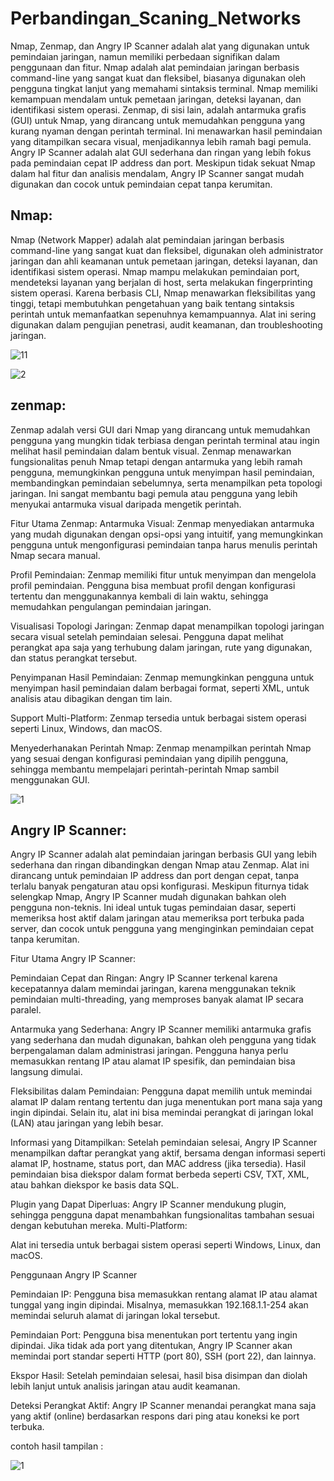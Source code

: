 # Perbandingan_Scaning_Networks
Nmap, Zenmap, dan Angry IP Scanner adalah alat yang digunakan untuk pemindaian jaringan, namun memiliki perbedaan signifikan dalam penggunaan dan fitur. Nmap adalah alat pemindaian jaringan berbasis command-line yang sangat kuat dan fleksibel, biasanya digunakan oleh pengguna tingkat lanjut yang memahami sintaksis terminal. Nmap memiliki kemampuan mendalam untuk pemetaan jaringan, deteksi layanan, dan identifikasi sistem operasi. Zenmap, di sisi lain, adalah antarmuka grafis (GUI) untuk Nmap, yang dirancang untuk memudahkan pengguna yang kurang nyaman dengan perintah terminal. Ini menawarkan hasil pemindaian yang ditampilkan secara visual, menjadikannya lebih ramah bagi pemula. Angry IP Scanner adalah alat GUI sederhana dan ringan yang lebih fokus pada pemindaian cepat IP address dan port. Meskipun tidak sekuat Nmap dalam hal fitur dan analisis mendalam, Angry IP Scanner sangat mudah digunakan dan cocok untuk pemindaian cepat tanpa kerumitan.

## Nmap:
Nmap (Network Mapper) adalah alat pemindaian jaringan berbasis command-line yang sangat kuat dan fleksibel, digunakan oleh administrator jaringan dan ahli keamanan untuk pemetaan jaringan, deteksi layanan, dan identifikasi sistem operasi. Nmap mampu melakukan pemindaian port, mendeteksi layanan yang berjalan di host, serta melakukan fingerprinting sistem operasi. Karena berbasis CLI, Nmap menawarkan fleksibilitas yang tinggi, tetapi membutuhkan pengetahuan yang baik tentang sintaksis perintah untuk memanfaatkan sepenuhnya kemampuannya. Alat ini sering digunakan dalam pengujian penetrasi, audit keamanan, dan troubleshooting jaringan.

![11](https://github.com/user-attachments/assets/76861e62-be9f-4a89-876f-b6c094df6cd5)

![2](https://github.com/user-attachments/assets/68bca916-8f16-462f-95ce-caae976403fd)


## zenmap:
Zenmap adalah versi GUI dari Nmap yang dirancang untuk memudahkan pengguna yang mungkin tidak terbiasa dengan perintah terminal atau ingin melihat hasil pemindaian dalam bentuk visual. Zenmap menawarkan fungsionalitas penuh Nmap tetapi dengan antarmuka yang lebih ramah pengguna, memungkinkan pengguna untuk menyimpan hasil pemindaian, membandingkan pemindaian sebelumnya, serta menampilkan peta topologi jaringan. Ini sangat membantu bagi pemula atau pengguna yang lebih menyukai antarmuka visual daripada mengetik perintah.

Fitur Utama Zenmap: Antarmuka Visual: Zenmap menyediakan antarmuka yang mudah digunakan dengan opsi-opsi yang intuitif, yang memungkinkan pengguna untuk mengonfigurasi pemindaian tanpa harus menulis perintah Nmap secara manual.

Profil Pemindaian: Zenmap memiliki fitur untuk menyimpan dan mengelola profil pemindaian. Pengguna bisa membuat profil dengan konfigurasi tertentu dan menggunakannya kembali di lain waktu, sehingga memudahkan pengulangan pemindaian jaringan.

Visualisasi Topologi Jaringan: Zenmap dapat menampilkan topologi jaringan secara visual setelah pemindaian selesai. Pengguna dapat melihat perangkat apa saja yang terhubung dalam jaringan, rute yang digunakan, dan status perangkat tersebut.

Penyimpanan Hasil Pemindaian: Zenmap memungkinkan pengguna untuk menyimpan hasil pemindaian dalam berbagai format, seperti XML, untuk analisis atau dibagikan dengan tim lain.

Support Multi-Platform: Zenmap tersedia untuk berbagai sistem operasi seperti Linux, Windows, dan macOS.

Menyederhanakan Perintah Nmap: Zenmap menampilkan perintah Nmap yang sesuai dengan konfigurasi pemindaian yang dipilih pengguna, sehingga membantu mempelajari perintah-perintah Nmap sambil menggunakan GUI.

![1](https://github.com/user-attachments/assets/7c42c3fd-2483-483d-9233-cac3829c81ed)


## Angry IP Scanner:
Angry IP Scanner adalah alat pemindaian jaringan berbasis GUI yang lebih sederhana dan ringan dibandingkan dengan Nmap atau Zenmap. Alat ini dirancang untuk pemindaian IP address dan port dengan cepat, tanpa terlalu banyak pengaturan atau opsi konfigurasi. Meskipun fiturnya tidak selengkap Nmap, Angry IP Scanner mudah digunakan bahkan oleh pengguna non-teknis. Ini ideal untuk tugas pemindaian dasar, seperti memeriksa host aktif dalam jaringan atau memeriksa port terbuka pada server, dan cocok untuk pengguna yang menginginkan pemindaian cepat tanpa kerumitan.     

Fitur Utama Angry IP Scanner:

Pemindaian Cepat dan Ringan: Angry IP Scanner terkenal karena kecepatannya dalam memindai jaringan, karena menggunakan teknik pemindaian multi-threading, yang memproses banyak alamat IP secara paralel.

Antarmuka yang Sederhana: Angry IP Scanner memiliki antarmuka grafis yang sederhana dan mudah digunakan, bahkan oleh pengguna yang tidak berpengalaman dalam administrasi jaringan. Pengguna hanya perlu memasukkan rentang IP atau alamat IP spesifik, dan pemindaian bisa langsung dimulai.

Fleksibilitas dalam Pemindaian: Pengguna dapat memilih untuk memindai alamat IP dalam rentang tertentu dan juga menentukan port mana saja yang ingin dipindai. Selain itu, alat ini bisa memindai perangkat di jaringan lokal (LAN) atau jaringan yang lebih besar.

Informasi yang Ditampilkan: Setelah pemindaian selesai, Angry IP Scanner menampilkan daftar perangkat yang aktif, bersama dengan informasi seperti alamat IP, hostname, status port, dan MAC address (jika tersedia). Hasil pemindaian bisa diekspor dalam format berbeda seperti CSV, TXT, XML, atau bahkan diekspor ke basis data SQL.

Plugin yang Dapat Diperluas: Angry IP Scanner mendukung plugin, sehingga pengguna dapat menambahkan fungsionalitas tambahan sesuai dengan kebutuhan mereka. Multi-Platform:

Alat ini tersedia untuk berbagai sistem operasi seperti Windows, Linux, dan macOS.

Penggunaan Angry IP Scanner

Pemindaian IP: Pengguna bisa memasukkan rentang alamat IP atau alamat tunggal yang ingin dipindai. Misalnya, memasukkan 192.168.1.1-254 akan memindai seluruh alamat di jaringan lokal tersebut.

Pemindaian Port: Pengguna bisa menentukan port tertentu yang ingin dipindai. Jika tidak ada port yang ditentukan, Angry IP Scanner akan memindai port standar seperti HTTP (port 80), SSH (port 22), dan lainnya.

Ekspor Hasil: Setelah pemindaian selesai, hasil bisa disimpan dan diolah lebih lanjut untuk analisis jaringan atau audit keamanan.

Deteksi Perangkat Aktif: Angry IP Scanner menandai perangkat mana saja yang aktif (online) berdasarkan respons dari ping atau koneksi ke port terbuka.

contoh hasil tampilan :

![1](https://github.com/user-attachments/assets/94461dbd-63b3-4f43-b7ff-00df98e4aa28)

